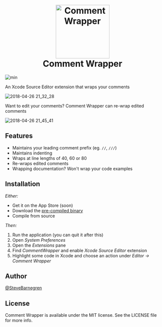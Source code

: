 <h1 align="center">
  <br>
  <img src="https://user-images.githubusercontent.com/6288713/39331806-73c9b56e-499d-11e8-8bb0-b5603de92431.png" alt="Comment Wrapper" width="175">
  <br> Comment Wrapper <br>
</h1>

![min](https://img.shields.io/badge/min-macOS%2010.13-lightgrey.svg)

An Xcode Source Editor extension that wraps your comments

![2018-04-26 21_32_28](https://user-images.githubusercontent.com/6288713/39331053-65ae988e-499b-11e8-874b-7a3058d2cbc0.gif)

Want to edit your comments? Comment Wrapper can re-wrap edited comments

![2018-04-26 21_45_41](https://user-images.githubusercontent.com/6288713/39331056-688bc2a2-499b-11e8-8763-7f80357b827b.gif)


## Features

- Maintains your leading comment prefix (eg. `//`, `///`)
- Maintains indenting
- Wraps at line lengths of 40, 60 or 80
- Re-wraps edited comments
- Wrapping documentation? Won't wrap your code examples

## Installation

*Either:*

- Get it on the App Store (soon)
- Download the [pre-compiled binary](https://github.com/SteveBarnegren/XcodeCommentWrapper/releases)
- Compile from source

*Then:*

1. Run the application (you can quit it after this)
2. Open *System Preferences*
3. Open the *Extensions* pane
4. Find *CommentWrapper* and enable *Xcode Source Editor* extension
5. Highlight some code in Xcode and choose an action under *Editor -> Comment Wrapper*


## Author

[@SteveBarnegren](https://twitter.com/stevebarnegren)

## License

Comment Wrapper is available under the MIT license. See the LICENSE file for more info.